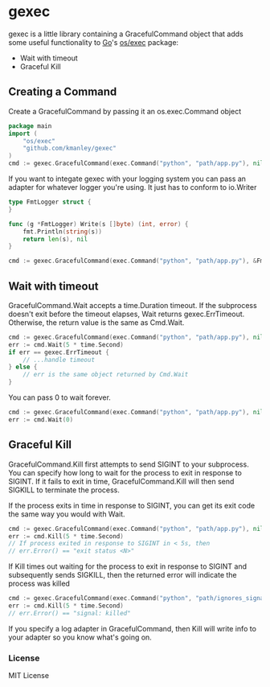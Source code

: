# gexec

gexec is a little library containing a GracefulCommand object that adds some useful functionality to [Go](http://golang.org)'s [os/exec](http://golang.org/pkg/os/exec/) package:

 * Wait with timeout
 * Graceful Kill
 
## Creating a Command

Create a GracefulCommand by passing it an os.exec.Command object

```go
package main
import (
	"os/exec"
	"github.com/kmanley/gexec"
)
cmd := gexec.GracefulCommand(exec.Command("python", "path/app.py"), nil)
```

If you want to integate gexec with your logging system you can pass an adapter
for whatever logger you're using. It just has to conform to io.Writer

```go
type FmtLogger struct {
}

func (g *FmtLogger) Write(s []byte) (int, error) {
	fmt.Println(string(s))
	return len(s), nil
}

cmd := gexec.GracefulCommand(exec.Command("python", "path/app.py"), &FmtLogger{})
```


## Wait with timeout

GracefulCommand.Wait accepts a time.Duration timeout. If the subprocess doesn't exit
before the timeout elapses, Wait returns gexec.ErrTimeout. Otherwise, the return 
value is the same as Cmd.Wait.

```go
cmd := gexec.GracefulCommand(exec.Command("python", "path/app.py"), nil)
err := cmd.Wait(5 * time.Second)
if err == gexec.ErrTimeout {
	// ...handle timeout
} else {
	// err is the same object returned by Cmd.Wait
}
```

You can pass 0 to wait forever. 

```go
cmd := gexec.GracefulCommand(exec.Command("python", "path/app.py"), nil)
err := cmd.Wait(0)
```

## Graceful Kill

GracefulCommand.Kill first attempts to send SIGINT to your subprocess. You can specify
how long to wait for the process to exit in response to SIGINT. If it fails to exit
in time, GracefulCommand.Kill will then send SIGKILL to terminate the process. 

If the process exits in time in response to SIGINT, you can get its exit code the same way
you would with Wait. 

```go
cmd := gexec.GracefulCommand(exec.Command("python", "path/app.py"), nil)
err := cmd.Kill(5 * time.Second)
// If process exited in response to SIGINT in < 5s, then 
// err.Error() == "exit status <N>"
```

If Kill times out waiting for the process to exit in response to SIGINT and subsequently sends SIGKILL,
then the returned error will indicate the process was killed

```go
cmd := gexec.GracefulCommand(exec.Command("python", "path/ignores_signals.py"), nil)
err := cmd.Kill(5 * time.Second)
// err.Error() == "signal: killed"
```

If you specify a log adapter in GracefulCommand, then Kill will write info to your
adapter so you know what's going on. 

### License

MIT License
